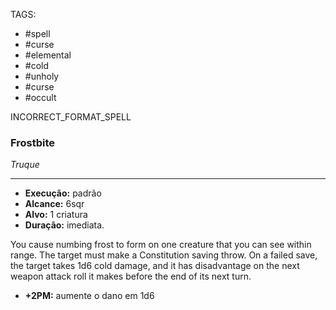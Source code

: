 TAGS:
- #spell
- #curse
- #elemental
- #cold
- #unholy
- #curse
- #occult

INCORRECT_FORMAT_SPELL
### Frostbite
*Truque*
___
- **Execução:** padrão
- **Alcance:** 6sqr
- **Alvo:** 1 criatura
- **Duração:** imediata.

You cause numbing frost to form on one creature that you can see within range. The target must make a Constitution saving throw. On a failed save, the target takes 1d6 cold damage, and it has disadvantage on the next weapon attack roll it makes before the end of its next turn.  

- **+2PM:** aumente o dano em 1d6
